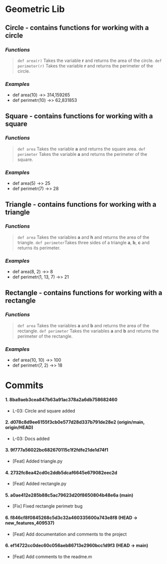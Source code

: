 # **Geometric Lib**

## **Circle** - contains functions for working with a circle 

### *Functions*

> `def area(r)` Takes the variable **r** and returns the area of the circle.
> `def perimeter(r)` Takes the variable **r** and returns the perimeter of the circle.

### *Examples*

- def area(10) ->> 314,159265
- def perimetr(10) ->> 62,831853
##

## **Square** - contains functions for working with a square

### *Functions*

> `def area` Takes the variable **a** and returns the square area.
> `def perimeter` Takes the variable **a** and returns the perimeter of the square.

### *Examples*
- def area(5) ->> 25
- def perimetr(7) ->> 28
##

## **Triangle** - contains functions for working with a triangle

### *Functions*

> `def area` Takes the variables **a** and **h** and returns the area of the triangle.
> `def perimeter`Takes three sides of a triangle **a**, **b**, **c** and returns its perimeter.

### *Examples*
- def area(8, 2) ->> 8
- def perimetr(1, 13, 7) ->> 21

## **Rectangle** - contains functions for working with a rectangle

### *Functions*

> `def area` Takes the variables **a** and **b** and returns the area of the rectangle.
> `def perimeter` Takes the variables **a** and **b** and returns the perimeter of the rectangle.

### *Examples*
- def area(10, 10) ->> 100
- def perimetr(7, 2) ->> 18

# **Commits**

#### 1. 8ba9aeb3cea847b63a91ac378a2a6db758682460 
- L-03: Circle and square added

#### 2. d078c8d9ee6155f3cb0e577d28d337b791de28e2 (origin/main, origin/HEAD) 
- L-03: Docs added

#### 3. 9f777a56022bc682670115c1f2fdfe21de1d74f1 
- [Feat] Added triangle.py

#### 4. 2732fc8ea42cd0c2ddb5dcaf6645e679082eec2d 
- [Feat] Added rectangle.py

#### 5. a0ae412e285b88c5ac79623d20f8650804b48e6a (main) 
- [Fix] Fixed rectangle perimetr bug

#### 6. f846cf8f0845268c5d3c32a460335600a743e8f8 (HEAD -> new_features_409537) 
- [Feat] Add documentation and comments to the project

#### 6. ef14722cc0dec60c056aeb86713e2960bcc1d9f3 (HEAD -> main) 
- [Feat] Add comments to the readme.m